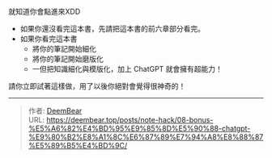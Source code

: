 # 


就知道你會點進來XDD 

* 如果你還沒看完這本書，先請把這本書的前六章部分看完。
* 如果你看完這本書
	* 將你的筆記開始細化
	* 將你的筆記開始磨版化
	* 一但把知識細化與模版化，加上 ChatGPT 就會擁有超能力！

請你立即試著這樣做，用了以後你絕對會覺得很神奇的！



---

> 作者: [DeemBear](https://deembear.top)  
> URL: https://deembear.top/posts/note-hack/08-bonus-%E5%A6%82%E4%BD%95%E9%85%8D%E5%90%88-chatgpt-%E9%80%B2%E8%A1%8C%E6%87%89%E7%94%A8%E8%88%87%E5%89%B5%E4%BD%9C/  

